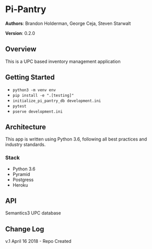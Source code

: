 # Pi-Pantry

**Authors**: Brandon Holderman, George Ceja, Steven Starwalt

**Version**: 0.2.0

## Overview
This is a UPC based inventory management application

## Getting Started
- `python3 -m venv env`
- `pip install -e ".[testing]"`
- `initialize_pi_pantry_db development.ini`
- `pytest`
- `pserve development.ini`

## Architecture
This app is written using Python 3.6, following all best practices and industry standards.

### Stack
- Python 3.6
- Pyramid
- Postgress
- Heroku

## API
Semantics3 UPC database

## Change Log
v.1  April 16 2018 - Repo Created
